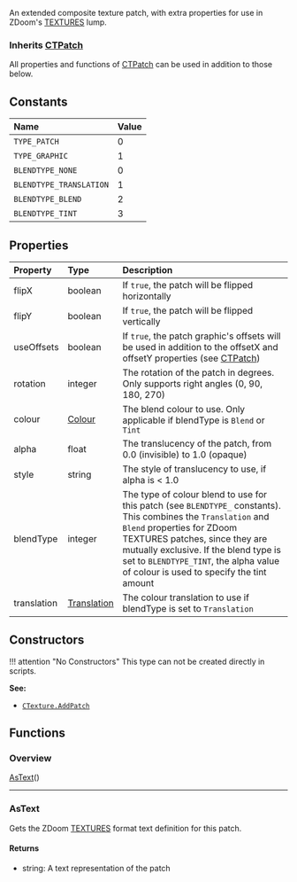 An extended composite texture patch, with extra properties for use in ZDoom's [TEXTURES](https://zdoom.org/wiki/TEXTURES) lump.

### Inherits <type>[CTPatch](CTPatch.md)</type>  
All properties and functions of <type>[CTPatch](CTPatch.md)</type> can be used in addition to those below.

## Constants

| Name | Value |
|:-----|:------|
`TYPE_PATCH` | 0
`TYPE_GRAPHIC` | 1
`BLENDTYPE_NONE` | 0
`BLENDTYPE_TRANSLATION` | 1
`BLENDTYPE_BLEND` | 2
`BLENDTYPE_TINT` | 3

## Properties

| Property | Type | Description |
|:---------|:-----|:------------|
<prop class="rw">flipX</prop> | <type>boolean</type> | If `true`, the patch will be flipped horizontally
<prop class="rw">flipY</prop> | <type>boolean</type> | If `true`, the patch will be flipped vertically
<prop class="rw">useOffsets</prop> | <type>boolean</type> | If `true`, the patch graphic's offsets will be used in addition to the <prop>offsetX</prop> and <prop>offsetY</prop> properties (see <type>[CTPatch](CTPatch.md)</type>)
<prop class="rw">rotation</prop> | <type>integer</type> | The rotation of the patch in degrees. Only supports right angles (0, 90, 180, 270)
<prop class="rw">colour</prop> | <type>[Colour](../Colour.md)</type> | The blend colour to use. Only applicable if <prop>blendType</prop> is `Blend` or `Tint`
<prop class="rw">alpha</prop> | <type>float</type> | The translucency of the patch, from 0.0 (invisible) to 1.0 (opaque)
<prop class="rw">style</prop> | <type>string</type> | The style of translucency to use, if <prop>alpha</prop> is < 1.0
<prop class="rw">blendType</prop> | <type>integer</type> | The type of colour blend to use for this patch (see `BLENDTYPE_` constants). This combines the `Translation` and `Blend` properties for ZDoom TEXTURES patches, since they are mutually exclusive. If the blend type is set to `BLENDTYPE_TINT`, the alpha value of <prop>colour</prop> is used to specify the tint amount
<prop class="rw">translation</prop> | <type>[Translation](../Translation/Translation.md)</type> | The colour translation to use if <prop>blendType</prop> is set to `Translation`

## Constructors

!!! attention "No Constructors"
    This type can not be created directly in scripts.

**See:**

* <code>[CTexture.AddPatch](CTexture.md#addpatch)</code>

## Functions

### Overview

<fdef>[AsText](#astext)()</fdef>

---
### AsText

Gets the ZDoom [TEXTURES](https://zdoom.org/wiki/TEXTURES) format text definition for this patch.

#### Returns

* <type>string</type>: A text representation of the patch
